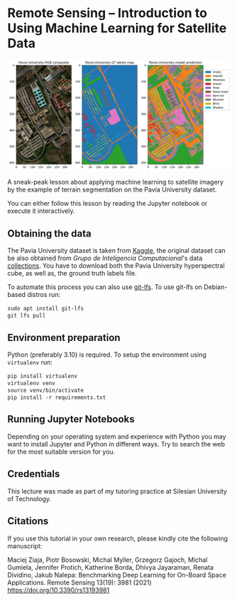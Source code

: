 # Remote Sensing – Introduction to Using Machine Learning for Satellite Data

![Pavia inference demo](pavia_inference_demo.png)

A sneak-peak lesson about applying machine learning to satellite imagery by the example of terrain segmentation on the Pavia University dataset.

You can either follow this lesson by reading the Jupyter notebook or execute it interactively.

## Obtaining the data

The Pavia University dataset is taken from [Kaggle](https://www.kaggle.com/datasets/syamkakarla/pavia-university-hsi), the original dataset can be also obtained from *Grupo de Inteligencia Computacional*'s data [collections](https://www.ehu.eus/ccwintco/index.php/Hyperspectral_Remote_Sensing_Scenes). You have to download both the Pavia University hyperspectral cube, as well as, the ground truth labels file.

To automate this process you can also use [git-lfs](https://git-lfs.com). To use git-lfs on Debian-based distros run:

```
sudo apt install git-lfs
git lfs pull
```

## Environment preparation

Python (preferably 3.10) is required. To setup the environment using `virtualenv` run:

```
pip install virtualenv
virtualenv venv
source venv/bin/activate
pip install -r requirements.txt
```

## Running Jupyter Notebooks

Depending on your operating system and experience with Python you may want to install Jupyter and Python in different ways. Try to search the web for the most suitable version for you.

## Credentials

This lecture was made as part of my tutoring practice at Silesian University of Technology.

## Citations

If you use this tutorial in your own research, please kindly cite the following manuscript:

Maciej Ziaja, Piotr Bosowski, Michal Myller, Grzegorz Gajoch, Michal Gumiela, Jennifer Protich, Katherine Borda, Dhivya Jayaraman, Renata Dividino, Jakub Nalepa:
Benchmarking Deep Learning for On-Board Space Applications. Remote Sensing 13(19): 3981 (2021) https://doi.org/10.3390/rs13193981
